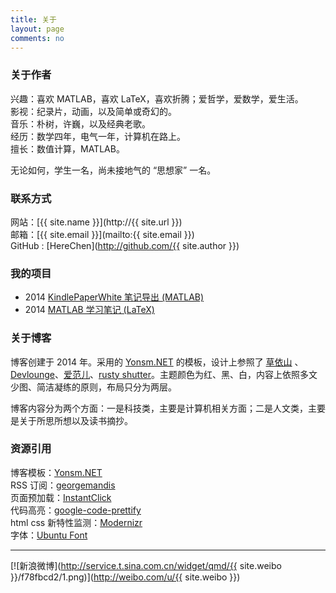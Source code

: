 ```yaml
---
title: 关于
layout: page
comments: no
---
```


### 关于作者

兴趣：喜欢 MATLAB，喜欢 LaTeX，喜欢折腾；爱哲学，爱数学，爱生活。  
影视：纪录片，动画，以及简单或奇幻的。   
音乐：朴树，许巍，以及经典老歌。  
经历：数学四年，电气一年，计算机在路上。  
擅长：数值计算，MATLAB。

无论如何，学生一名，尚未接地气的 “思想家” 一名。

### 联系方式

网站：[{{ site.name }}](http://{{ site.url }})  
邮箱：[{{ site.email }}](mailto:{{ site.email }})  
GitHub : [HereChen](http://github.com/{{ site.author }})  

### 我的项目

- 2014 [KindlePaperWhite 笔记导出 (MATLAB)](https://github.com/HereChen/KindleClippingsExport)  
- 2014 [MATLAB 学习笔记 (LaTeX)](https://github.com/HereChen/TheWayMATLABLearning)

### 关于博客
博客创建于 2014 年。采用的 [Yonsm.NET](http://yonsm.net/) 的模板，设计上参照了 [草依山](http://jser.me/) 、[Devlounge](http://www.devlounge.net/)、[爱范儿](http://www.ifanr.com/)、[rusty shutter](http://lhzhang.com/)。主题颜色为红、黑、白，内容上依照多文少图、简洁凝练的原则，布局只分为两层。

博客内容分为两个方面：一是科技类，主要是计算机相关方面；二是人文类，主要是关于所思所想以及读书摘抄。

### 资源引用

博客模板：[Yonsm.NET](http://yonsm.net/)  
RSS 订阅：[georgemandis](https://github.com/snaptortoise/jekyll-rss-feeds)  
页面预加载：[InstantClick](http://instantclick.io/start.html)  
代码高亮：[google-code-prettify](http://code.google.com/p/google-code-prettify/)  
html css 新特性监测：[Modernizr](http://modernizr.com/)  
字体：[Ubuntu Font](http://www.google.com/fonts#UsePlace:use/Collection:Ubuntu)

---

[![新浪微博](http://service.t.sina.com.cn/widget/qmd/{{ site.weibo }}/f78fbcd2/1.png)](http://weibo.com/u/{{ site.weibo }})
<!-- 微博图片可以更改，改变 1.png 数字试试 -->